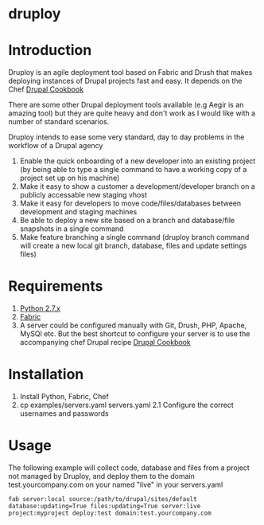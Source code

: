 druploy
=======

# Introduction #

Druploy is an agile deployment tool based on Fabric and Drush that makes deploying instances of Drupal projects fast and easy.
It depends on the Chef [Drupal Cookbook](https://github.com/willieseabrook/drupal-cookbook)

There are some other Drupal deployment tools available (e.g Aegir is an amazing tool) but they are quite heavy and don't work 
as I would like with a number of standard scenarios.

Druploy intends to ease some very standard, day to day problems in the workflow of a Drupal agency

1. Enable the quick onboarding of a new developer into an existing project (by being able to type a single command to have a working copy of a project set up on his machine)
2. Make it easy to show a customer a development/developer branch on a publicly accessable new staging vhost
3. Make it easy for developers to move code/files/databases between development and staging machines
4. Be able to deploy a new site based on a branch and database/file snapshots in a single command
5. Make feature branching a single command (druploy branch command will create a new local git branch, database, files and update settings files)

# Requirements #

1. [Python 2.7.x](http://www.python.org/)
2. [Fabric](http://docs.fabfile.org/en/1.8/)
3. A server could be configured manually with Git, Drush, PHP, Apache, MySQl etc. But the best shortcut to configure your
server is to use the accompanying chef Drupal recipe [Drupal Cookbook](https://github.com/willieseabrook/drupal-cookbook)

# Installation #

1. Install Python, Fabric, Chef
2. cp examples/servers.yaml servers.yaml
2.1 Configure the correct usernames and passwords

# Usage #

The following example will collect code, database and files from a project not managed by Druploy, and deploy them 
to the domain test.yourcompany.com on your named "live" in your servers.yaml

    fab server:local source:/path/to/drupal/sites/default database:updating=True files:updating=True server:live project:myproject deploy:test domain:test.yourcompany.com


